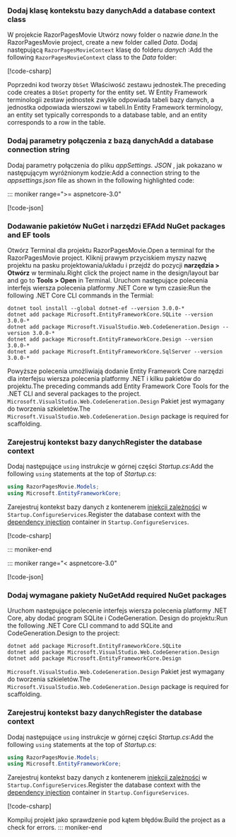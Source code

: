<a name="dc"></a>

### <a name="add-a-database-context-class"></a><span data-ttu-id="32c43-101">Dodaj klasę kontekstu bazy danych</span><span class="sxs-lookup"><span data-stu-id="32c43-101">Add a database context class</span></span>

<span data-ttu-id="32c43-102">W projekcie RazorPagesMovie Utwórz nowy folder o nazwie *dane*.</span><span class="sxs-lookup"><span data-stu-id="32c43-102">In the RazorPagesMovie project, create a new folder called *Data*.</span></span> <span data-ttu-id="32c43-103">Dodaj następującą `RazorPagesMovieContext` klasę do folderu *danych* :</span><span class="sxs-lookup"><span data-stu-id="32c43-103">Add the following `RazorPagesMovieContext` class to the *Data* folder:</span></span>

[!code-csharp[](~/tutorials/razor-pages/razor-pages-start/sample/RazorPagesMovie22/Data/RazorPagesMovieContext.cs)]

<span data-ttu-id="32c43-104">Poprzedni kod tworzy `DbSet` Właściwość zestawu jednostek.</span><span class="sxs-lookup"><span data-stu-id="32c43-104">The preceding code creates a `DbSet` property for the entity set.</span></span> <span data-ttu-id="32c43-105">W Entity Framework terminologii zestaw jednostek zwykle odpowiada tabeli bazy danych, a jednostka odpowiada wierszowi w tabeli.</span><span class="sxs-lookup"><span data-stu-id="32c43-105">In Entity Framework terminology, an entity set typically corresponds to a database table, and an entity corresponds to a row in the table.</span></span>

<a name="cs"></a>

### <a name="add-a-database-connection-string"></a><span data-ttu-id="32c43-106">Dodaj parametry połączenia z bazą danych</span><span class="sxs-lookup"><span data-stu-id="32c43-106">Add a database connection string</span></span>

<span data-ttu-id="32c43-107">Dodaj parametry połączenia do pliku *appSettings. JSON* , jak pokazano w następującym wyróżnionym kodzie:</span><span class="sxs-lookup"><span data-stu-id="32c43-107">Add a connection string to the *appsettings.json* file as shown in the following highlighted code:</span></span>

::: moniker range=">= aspnetcore-3.0"

[!code-json[](~/tutorials/razor-pages/razor-pages-start/sample/RazorPagesMovie30/appsettings_SQLite.json?highlight=10-12)]

### <a name="add-nuget-packages-and-ef-tools"></a><span data-ttu-id="32c43-108">Dodawanie pakietów NuGet i narzędzi EF</span><span class="sxs-lookup"><span data-stu-id="32c43-108">Add NuGet packages and EF tools</span></span>

<span data-ttu-id="32c43-109">Otwórz Terminal dla projektu RazorPagesMovie.</span><span class="sxs-lookup"><span data-stu-id="32c43-109">Open a terminal for the RazorPagesMovie project.</span></span>  <span data-ttu-id="32c43-110">Kliknij prawym przyciskiem myszy nazwę projektu na pasku projektowania/układu i przejdź do pozycji **narzędzia > Otwórz** w terminalu.</span><span class="sxs-lookup"><span data-stu-id="32c43-110">Right click the project name in the design/layout bar and go to **Tools > Open** in Terminal.</span></span> <span data-ttu-id="32c43-111">Uruchom następujące polecenia interfejs wiersza polecenia platformy .NET Core w tym czasie:</span><span class="sxs-lookup"><span data-stu-id="32c43-111">Run the following .NET Core CLI commands in the Termial:</span></span>

```dotnetcli
dotnet tool install --global dotnet-ef --version 3.0.0-*
dotnet add package Microsoft.EntityFrameworkCore.SQLite --version 3.0.0-*
dotnet add package Microsoft.VisualStudio.Web.CodeGeneration.Design --version 3.0.0-*
dotnet add package Microsoft.EntityFrameworkCore.Design --version 3.0.0-*
dotnet add package Microsoft.EntityFrameworkCore.SqlServer --version 3.0.0-*
```

<span data-ttu-id="32c43-112">Powyższe polecenia umożliwiają dodanie Entity Framework Core narzędzi dla interfejsu wiersza polecenia platformy .NET i kilku pakietów do projektu.</span><span class="sxs-lookup"><span data-stu-id="32c43-112">The preceding commands add Entity Framework Core Tools for the .NET CLI and several packages to the project.</span></span> <span data-ttu-id="32c43-113">`Microsoft.VisualStudio.Web.CodeGeneration.Design` Pakiet jest wymagany do tworzenia szkieletów.</span><span class="sxs-lookup"><span data-stu-id="32c43-113">The `Microsoft.VisualStudio.Web.CodeGeneration.Design` package is required for scaffolding.</span></span>

<a name="reg"></a>

### <a name="register-the-database-context"></a><span data-ttu-id="32c43-114">Zarejestruj kontekst bazy danych</span><span class="sxs-lookup"><span data-stu-id="32c43-114">Register the database context</span></span>

<span data-ttu-id="32c43-115">Dodaj następujące `using` instrukcje w górnej części *Startup.cs*:</span><span class="sxs-lookup"><span data-stu-id="32c43-115">Add the following `using` statements at the top of *Startup.cs*:</span></span>

```csharp
using RazorPagesMovie.Models;
using Microsoft.EntityFrameworkCore;
```

<span data-ttu-id="32c43-116">Zarejestruj kontekst bazy danych z kontenerem [iniekcji zależności](xref:fundamentals/dependency-injection) w `Startup.ConfigureServices`.</span><span class="sxs-lookup"><span data-stu-id="32c43-116">Register the database context with the [dependency injection](xref:fundamentals/dependency-injection) container in `Startup.ConfigureServices`.</span></span>

[!code-csharp[](~/tutorials/razor-pages/razor-pages-start/sample/RazorPagesMovie30/Startup.cs?name=snippet_UseSqlite&highlight=11-12)]

::: moniker-end

::: moniker range="< aspnetcore-3.0"

[!code-json[](~/tutorials/razor-pages/razor-pages-start/sample/RazorPagesMovie/appsettings_SQLite.json?highlight=8-9)]

### <a name="add-required-nuget-packages"></a><span data-ttu-id="32c43-117">Dodaj wymagane pakiety NuGet</span><span class="sxs-lookup"><span data-stu-id="32c43-117">Add required NuGet packages</span></span>

<span data-ttu-id="32c43-118">Uruchom następujące polecenie interfejs wiersza polecenia platformy .NET Core, aby dodać program SQLite i CodeGeneration. Design do projektu:</span><span class="sxs-lookup"><span data-stu-id="32c43-118">Run the following .NET Core CLI command to add SQLite and CodeGeneration.Design  to the project:</span></span>

```dotnetcli
dotnet add package Microsoft.EntityFrameworkCore.SQLite
dotnet add package Microsoft.VisualStudio.Web.CodeGeneration.Design
dotnet add package Microsoft.EntityFrameworkCore.Design
```

<span data-ttu-id="32c43-119">`Microsoft.VisualStudio.Web.CodeGeneration.Design` Pakiet jest wymagany do tworzenia szkieletów.</span><span class="sxs-lookup"><span data-stu-id="32c43-119">The `Microsoft.VisualStudio.Web.CodeGeneration.Design` package is required for scaffolding.</span></span>

<a name="reg"></a>

### <a name="register-the-database-context"></a><span data-ttu-id="32c43-120">Zarejestruj kontekst bazy danych</span><span class="sxs-lookup"><span data-stu-id="32c43-120">Register the database context</span></span>

<span data-ttu-id="32c43-121">Dodaj następujące `using` instrukcje w górnej części *Startup.cs*:</span><span class="sxs-lookup"><span data-stu-id="32c43-121">Add the following `using` statements at the top of *Startup.cs*:</span></span>

```csharp
using RazorPagesMovie.Models;
using Microsoft.EntityFrameworkCore;
```

<span data-ttu-id="32c43-122">Zarejestruj kontekst bazy danych z kontenerem [iniekcji zależności](xref:fundamentals/dependency-injection) w `Startup.ConfigureServices`.</span><span class="sxs-lookup"><span data-stu-id="32c43-122">Register the database context with the [dependency injection](xref:fundamentals/dependency-injection) container in `Startup.ConfigureServices`.</span></span>

[!code-csharp[](~/tutorials/razor-pages/razor-pages-start/sample/RazorPagesMovie22/Startup.cs?name=snippet_UseSqlite&highlight=11-12)]

<span data-ttu-id="32c43-123">Kompiluj projekt jako sprawdzenie pod kątem błędów.</span><span class="sxs-lookup"><span data-stu-id="32c43-123">Build the project as a check for errors.</span></span>
::: moniker-end
